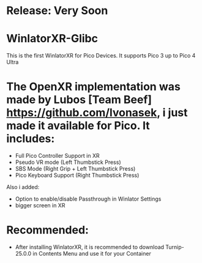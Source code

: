 # Release: Very Soon
# WinlatorXR-Glibc
This is the first WinlatorXR for Pico Devices.
It supports Pico 3 up to Pico 4 Ultra

# The OpenXR implementation was made by Lubos [Team Beef] https://github.com/lvonasek, i just made it available for Pico. It includes:
- Full Pico Controller Support in XR
- Pseudo VR mode (Left Thumbstick Press)
- SBS Mode (Right Grip + Left Thumbstick Press)
- Pico Keyboard Support (Right Thumbstick Press)

Also i added:
- Option to enable/disable Passthrough in Winlator Settings
- bigger screen in XR

# Recommended:
- After installing WinlatorXR, it is recommended to download Turnip-25.0.0 in Contents Menu and use it for your Container

